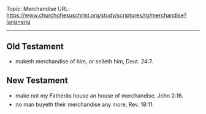 Topic: Merchandise
URL: https://www.churchofjesuschrist.org/study/scriptures/tg/merchandise?lang=eng

---

## Old Testament

- maketh merchandise of him, or selleth him, Deut. 24:7.

## New Testament

- make not my Fatherâs house an house of merchandise, John 2:16.
- no man buyeth their merchandise any more, Rev. 18:11.

